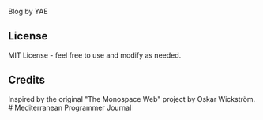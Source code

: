 Blog by YAE
## License

MIT License - feel free to use and modify as needed.

## Credits

Inspired by the original "The Monospace Web" project by Oskar Wickström. # Mediterranean Programmer Journal
